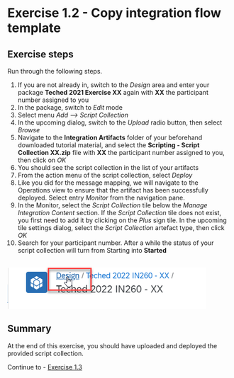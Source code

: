 # Exercise 1.2 - Copy integration flow template



## Exercise steps

Run through the following steps.
1. If you are not already in, switch to the *Design* area and enter your package **Teched 2021 Exercise XX** again with **XX** the participant number assigned to you
2. In the package, switch to *Edit* mode
3. Select menu *Add --> Script Collection*
4. In the upcoming dialog, switch to the *Upload* radio button, then select *Browse*
5. Navigate to the **Integration Artifacts** folder of your beforehand downloaded tutorial material, and select the **Scripting - Script Collection XX.zip** file with **XX** the participant number assigned to you, then click on *OK*
6. You should see the script collection in the list of your artifacts
7. From the action menu of the script collection, select *Deploy*
8. Like you did for the message mapping, we will navigate to the Operations view to ensure that the artifact has been successfully deployed. Select entry *Monitor* from the navigation pane.
9. In the Monitor, select the *Script Collection* tile below the *Manage Integration Content* section. If the *Script Collection* tile does not exist, you first need to add it by clicking on the *Plus* sign tile. In the upcoming tile settings dialog, select the *Script Collection* artefact type, then click *OK*
10. Search for your participant number. After a while the status of your script collection will turn from Starting into **Started**

<br>![xxx](/exercises/ex1/images/01-0004.png)

## Summary

At the end of this exercise, you should have uploaded and deployed the provided script collection.

Continue to - [Exercise 1.3](/exercises/ex1/ex13)
